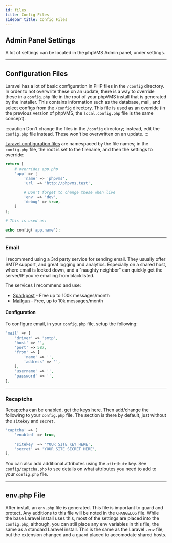 ```yaml
---
id: files
title: Config Files
sidebar_title: Config Files
---
```

## Admin Panel Settings

A lot of settings can be located in the phpVMS Admin panel, under settings.

---

## Configuration Files

Laravel has a lot of basic configuration in PHP files in the `/config` directory. In order to not overwrite these on an update, there is a way to override these in a `config.php` file in the root of your phpVMS install that is generated by the installer. This contains information  such as the database, mail, and select configs from the `/config` directory. This file is used as an override (in the previous version of phpVMS, the `local.config.php` file is the same concept).

:::caution
Don't change the files in the `/config` directory; instead, edit the `config.php` file instead. These won't be overwritten on an update.
:::

[Laravel configuration files](https://laravel.com/docs/7.x/configuration#accessing-configuration-values) are namespaced by the file names; in the `config.php` file, the root is set to the filename, and then the settings to override:

```php title="/config.php"
return [
    # overrides app.php
    'app' => [
        'name' => 'phpvms',
        'url' => 'http://phpvms.test',

        # Don't forget to change these when live
        'env' => 'dev',
        'debug' => true,
    ]
];

# This is used as:

echo config('app.name'); 
```

---

### Email

I recommend using a 3rd party service for sending email. They usually offer SMTP support, and great logging and analytics. Especially on a shared host, where email is locked down, and a "naughty neighbor" can quickly get the server/IP you're emailing from blacklisted.

The services I recommend and use:

* [Sparkpost](http://www.sparkpost.com) - Free up to 100k messages/month
* [Mailgun](http://www.mailgun.com) - Free, up to 10k messages/month


#### Configuration
To configure email, in your `config.php` file, setup the following:

```php
'mail' => [
    'driver' => 'smtp',
    'host' => '',
    'port' => 587,
    'from' => [
        'name' => '',
        'address' => '',
    ],
    'username' => '',
    'password' => '',
],
```

---

### Recaptcha

Recaptcha can be enabled, get the keys [here](https://www.google.com/recaptcha/admin). Then add/change the following to your `config.php` file. The section is there by default, just without the `sitekey` and `secret`.

```php
'captcha' => [
    'enabled' => true,

    'sitekey' => 'YOUR SITE KEY HERE',
    'secret' => 'YOUR SITE SECRET HERE',
],
```

You can also add additional attributes using the `attribute` key. See `config/captcha.php` to see details on what attributes you need to add to your `config.php` file.

---

## env.php File

After install, an `env.php` file is generated. This file is important to guard and protect. Any additions to this file will be noted in the `CHANGELOG` file. While the base Laravel install uses this, most of the settings are placed into the `config.php`, although, you can still place any env variables in this file, the same as a standard Laravel install. This is the same as the Laravel `.env` file, but the extension changed and a guard placed to accomodate shared hosts.